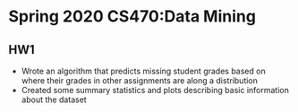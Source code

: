 # Spring 2020 CS470:Data Mining

## HW1
- Wrote an algorithm that predicts missing student grades based on where their grades in other assignments are along a distribution
- Created some summary statistics and plots describing basic information about the dataset
